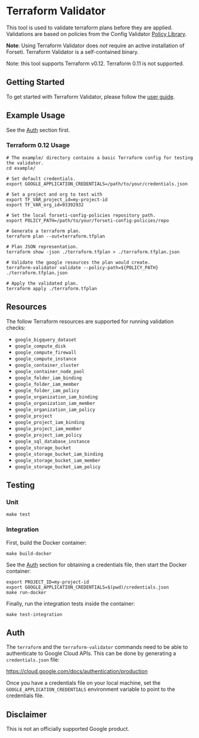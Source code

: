 # Terraform Validator

This tool is used to validate terraform plans before they are applied. Validations are based on policies from the Config Validator [Policy Library](https://github.com/forseti-security/policy-library).

**Note**: Using Terraform Validator does _not_ require an active installation of Forseti. Terraform Validator is a self-contained binary.

Note: this tool supports Terraform v0.12. Terraform 0.11 is not supported.

## Getting Started

To get started with Terraform Validator, please follow the [user guide](https://github.com/forseti-security/policy-library/blob/master/docs/user_guide.md#how-to-use-terraform-validator).

## Example Usage

See the [Auth](#Auth) section first.


### Terraform 0.12 Usage

```
# The example/ directory contains a basic Terraform config for testing the validator.
cd example/

# Set default credentials.
export GOOGLE_APPLICATION_CREDENTIALS=/path/to/your/credentials.json

# Set a project and org to test with
export TF_VAR_project_id=my-project-id
export TF_VAR_org_id=93392932

# Set the local forseti-config-policies repository path.
export POLICY_PATH=/path/to/your/forseti-config-policies/repo

# Generate a terraform plan.
terraform plan --out=terraform.tfplan

# Plan JSON representation.
terraform show -json ./terraform.tfplan > ./terraform.tfplan.json

# Validate the google resources the plan would create.
terraform-validator validate --policy-path=${POLICY_PATH} ./terraform.tfplan.json

# Apply the validated plan.
terraform apply ./terraform.tfplan
```

## Resources
The follow Terraform resources are supported for running validation checks:

- `google_bigquery_dataset`
- `google_compute_disk`
- `google_compute_firewall`
- `google_compute_instance`
- `google_container_cluster`
- `google_container_node_pool`
- `google_folder_iam_binding`
- `google_folder_iam_member`
- `google_folder_iam_policy`
- `google_organization_iam_binding`
- `google_organization_iam_member`
- `google_organization_iam_policy`
- `google_project`
- `google_project_iam_binding`
- `google_project_iam_member`
- `google_project_iam_policy`
- `google_sql_database_instance`
- `google_storage_bucket`
- `google_storage_bucket_iam_binding`
- `google_storage_bucket_iam_member`
- `google_storage_bucket_iam_policy`

## Testing

### Unit

```
make test
```

### Integration

First, build the Docker container:
```
make build-docker
```

See the [Auth](#Auth) section for obtaining a credentials file, then start the Docker container:

```
export PROJECT_ID=my-project-id
export GOOGLE_APPLICATION_CREDENTIALS=$(pwd)/credentials.json
make run-docker
```

Finally, run the integration tests inside the container:
```
make test-integration
````

## Auth

The `terraform` and the `terraform-validator` commands need to be able to authenticate to Google Cloud APIs. This can be done by generating a `credentials.json` file:

https://cloud.google.com/docs/authentication/production

Once you have a credentials file on your local machine, set the `GOOGLE_APPLICATION_CREDENTIALS` environment variable to point to the credentials file.

## Disclaimer

This is not an officially supported Google product.
